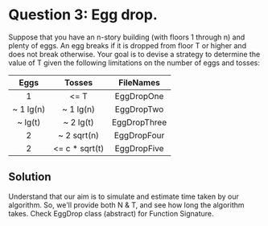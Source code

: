 # Question 3: Egg drop.

Suppose that you have an n-story building (with floors 1 through n) and plenty
of eggs. An egg breaks if it is dropped from floor T or higher and does not
break otherwise. Your goal is to devise a strategy to determine the value of
T given the following limitations on the number of eggs and tosses:

|   Eggs    |     Tosses     |  FileNames   |
|:---------:|:--------------:|:------------:|
|     1     |      <= T      |  EggDropOne  |
| ~ 1 lg(n) |   ~ 1 lg(n)    |  EggDropTwo  |
|  ~ lg(t)  |   ~ 2 lg(t)    | EggDropThree |
|     2     |  ~ 2 sqrt(n)   | EggDropFour  |
|     2     | <= c * sqrt(t) | EggDropFive  |

## Solution

Understand that our aim is to simulate and estimate time taken by our algorithm.
So, we'll provide both N & T, and see how long the algorithm takes.
Check EggDrop class (abstract) for Function Signature.
